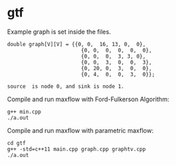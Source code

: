 # gtf

Example graph is set inside the files. 
```
double graph[V][V] = {{0, 0,  16, 13, 0,  0},
                        {0, 0,  0,  0,  0,  0},
                        {0, 0,  0,  3, 3, 0},
                        {0, 0,  3,  0,  0,  3},
                        {0, 20, 0,  3,  0,  0},
                        {0, 4,  0,  0,  3,  0}};
                        
source  is node 0, and sink is node 1. 
```
Compile and run maxflow with Ford-Fulkerson Algorithm:
```
g++ min.cpp
./a.out
```

Compile and run maxflow with parametric maxflow:
```
cd gtf
g++ -std=c++11 main.cpp graph.cpp graphtv.cpp
./a.out
```

